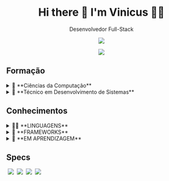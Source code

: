 

<h1 align='center'>
  Hi there 👋 I'm Vinicus 👨‍💻
</h1>

<p align='center'>
  Desenvolvedor Full-Stack
</p>



<p align='center'>
  <a href="https://www.linkedin.com/in/dev-vinicius-beltran/" target="_blank">
    <img src="https://img.shields.io/badge/linkedin-%230077B5.svg?&style=for-the-badge&logo=linkedin&logoColor=white" />
  </a>
</p>

<p align='center'>
  <a href="#">
    <img src="https://github-readme-stats.vercel.app/api/top-langs/?username=ViniciusBelt&layout=compact&theme=react" />
  </a>
</p>

## Formação
<details>
  <summary>📖 **Ciências da Computação**</summary>
  <br/>
  📆 2022 - 2026
  <br/>
  📍 Universidade Estácio de Sá - EAD
</details>

<details>
  <summary>📖 **Técnico em Desenvolvimento de Sistemas**</summary>
  <br/>
  📆 FEV/2020 - DEZ/2021
  <br/>
  📍 Escola Senai "Alvares Romi" - Santa Bárbara d'Oeste - SP
</details>

## Conhecimentos
<details>
  <summary>👨‍💻 **LINGUAGENS**</summary>
  <br/>
  <img src="https://img.shields.io/badge/HTML5-E34F26?style=for-the-badge&logo=html5&logoColor=white" />
  &nbsp;<img src="https://img.shields.io/badge/CSS3-1572B6?style=for-the-badge&logo=css3&logoColor=white" />
  &nbsp;<img src="https://img.shields.io/badge/JavaScript-323330?style=for-the-badge&logo=javascript&logoColor=F7DF1E" />
  &nbsp;<img src="https://img.shields.io/badge/PHP-777BB4?style=for-the-badge&logo=php&logoColor=white" />
  &nbsp;<img src="https://img.shields.io/badge/MySQL-005C84?style=for-the-badge&logo=mysql&logoColor=white" />
  &nbsp;<img src="https://img.shields.io/badge/Java-ED8B00?style=for-the-badge&logo=java&logoColor=white" />
</details>

<details>
  <summary>🚀 **FRAMEWORKS**</summary>
  <br/>
  <img src="https://img.shields.io/badge/Bootstrap-563D7C?style=for-the-badge&logo=bootstrap&logoColor=white" />
  &nbsp;<img src="https://img.shields.io/badge/Docker-2CA5E0?style=for-the-badge&logo=docker&logoColor=white" />
  &nbsp;<img src="https://img.shields.io/badge/Laravel-FF2D20?style=for-the-badge&logo=laravel&logoColor=white" />
  &nbsp;<img src="https://img.shields.io/badge/jQuery-0769AD?style=for-the-badge&logo=jquery&logoColor=white" />
  &nbsp;<img src="https://img.shields.io/badge/GIT-E44C30?style=for-the-badge&logo=git&logoColor=white" />
  &nbsp;<img src="https://img.shields.io/badge/Vue.js-35495E?style=for-the-badge&logo=vuedotjs&logoColor=4FC08D" />
  &nbsp;<img src="https://img.shields.io/badge/Node.js-339933?style=for-the-badge&logo=nodedotjs&logoColor=white" />
  &nbsp;<img src="https://img.shields.io/badge/React-20232A?style=for-the-badge&logo=react&logoColor=61DAFB" />
  &nbsp;<img src="https://img.shields.io/badge/TypeScript-007ACC?style=for-the-badge&logo=typescript&logoColor=white" />
  &nbsp;<img src="https://img.shields.io/badge/springboot-339933?style=for-the-badge&logo=springboot&logoColor=white" />
</details>

<details>
  <summary>🎯 **EM APRENDIZAGEM**</summary>
  <br/>
  <img src="https://img.shields.io/badge/Python-FFD43B?style=for-the-badge&logo=python&logoColor=blue" />
  &nbsp;<img src="https://img.shields.io/badge/Angular-DD0031?style=for-the-badge&logo=angular&logoColor=white" />
  &nbsp;<img src="https://img.shields.io/badge/.NET-512BD4?style=for-the-badge&logo=dotnet&logoColor=white" />
  &nbsp;<img src="https://img.shields.io/badge/Django-092E20?style=for-the-badge&logo=django&logoColor=green" />
</details>

## Specs

&nbsp;<img src="https://img.shields.io/badge/windows-%230078D6.svg?&style=for-the-badge&logo=windows&logoColor=white" />
&nbsp;<img src="https://img.shields.io/badge/intel-core%20i7%207th-%230071C5.svg?&style=for-the-badge&logo=intel&logoColor=white" />
&nbsp;<img src="https://img.shields.io/badge/RAM-16GB-%230071C5.svg?&style=for-the-badge&logoColor=white" />
&nbsp;<img src="https://img.shields.io/badge/nvidia-gtx%201080-%2376B900.svg?&style=for-the-badge&logo=nvidia&logoColor=white" />
